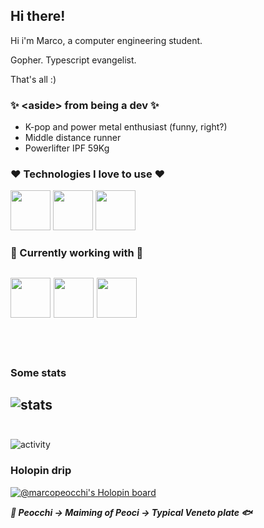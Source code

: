 ## Hi there!
Hi i'm Marco, a computer engineering student.    

Gopher.
Typescript evangelist.

That's all :) 

### ✨ \<aside\> from being a dev ✨
- K-pop and power metal enthusiast (funny, right?)
- Middle distance runner
- Powerlifter IPF 59Kg

### ❤️ Technologies I love to use ❤️
<img src="https://cdn.jsdelivr.net/gh/devicons/devicon/icons/go/go-original-wordmark.svg" width="64"/> <img src="https://cdn.jsdelivr.net/gh/devicons/devicon/icons/react/react-original.svg" width="64"/>
<img src="https://cdn.jsdelivr.net/gh/devicons/devicon/icons/typescript/typescript-original.svg" width="64"/>         

          
### 🐓 Currently working with 🐓
<img src="https://cdn.jsdelivr.net/gh/devicons/devicon/icons/flutter/flutter-original.svg" width="64"/> <img src="https://cdn.jsdelivr.net/gh/devicons/devicon/icons/android/android-original.svg" width="64"/> <img src="https://cdn.jsdelivr.net/gh/devicons/devicon/icons/swift/swift-original.svg" width="64"/>  
<br><br/>
---    
### Some stats
![stats](https://github-readme-stats.vercel.app/api/top-langs?username=marcopeocchi&show_icons=true&locale=en&layout=compact)
<br><br/>
---

![activity](https://spotify-recently-played-readme.vercel.app/api?user=fsa30toge60lrw4vg0uicutfk)

### Holopin drip
[![@marcopeocchi's Holopin board](https://holopin.io/api/user/board?user=marcopeocchi)](https://holopin.io/@marcopeocchi)

***🌊 Peocchi -> Maiming of Peoci -> Typical Veneto plate 🐟***
